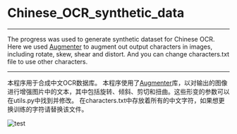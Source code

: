 # Chinese_OCR_synthetic_data
---
The progress was used to generate synthetic dataset for Chinese OCR.
Here we used [Augmenter](https://github.com/mdbloice/Augmentor) to augment out output characters in images, including rotate, skew, shear and distort.
And you can change characters.txt file to use other characters.


---
本程序用于合成中文OCR数据库。
本程序使用了[Augmenter](https://github.com/mdbloice/Augmentor)库，以对输出的图像进行增强图片中的文本，其中包括旋转、倾斜、剪切和扭曲。这些形变的参数可以在utils.py中找到并修改。
在characters.txt中存放着所有的中文字符，如果想更换训练的字符请替换该文件。

![test](https://github.com/wang-tf/Chinese_OCR_synthetic_data/blob/master/test_ocrdataset/train_part_image/0_0.jpg)

